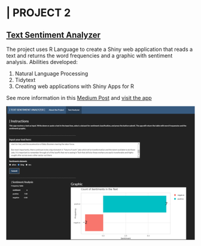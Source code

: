 # | PROJECT 2
## [Text Sentiment Analyzer](https://github.com/gurezende/Sentiment_Analysis_TidyText)

The project uses R Language to create a Shiny web application that reads a text and returns the word frequencies and a graphic with sentiment analysis.
Abilities developed:

 1. Natural Language Processing
 2. Tidytext
 3. Creating web applications with Shiny Apps for R


See more information in this [Medium Post](https://towardsdatascience.com/quick-text-sentiment-analysis-with-r-2cc4f04c35c1?sk=d831b3f61ce406fafc8e54f38057cd1d) and [visit the app](https://gurezende.shinyapps.io/Sentiment_Analysis_App/)

![](/images/Sentiment_Analyzer_Shiny.png)

